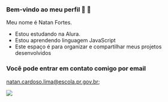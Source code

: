 ### Bem-vindo ao meu perfil 💙 👋

Meu nome é Natan Fortes.

- Estou estudando na Alura.
- Estou aprendendo linguagem JavaScript
- Este espaço é para organizar e compartilhar meus projetos desenvolvidos

### Você pode entrar em contato comigo por email

natan.cardoso.lima@escola.pr.gov.br;

 ![](https://media.tenor.com/HpVRhoeRYaoAAAAd/minecraft.gif)

